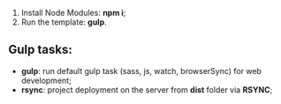 <ol>
	<li>Install Node Modules: <strong>npm i</strong>;</li>
	<li>Run the template: <strong>gulp</strong>.</li>
</ol>



<h2>Gulp tasks:</h2>

<ul>
	<li><strong>gulp</strong>: run default gulp task (sass, js, watch, browserSync) for web development;</li>
	<li><strong>rsync</strong>: project deployment on the server from <strong>dist</strong> folder via <strong>RSYNC</strong>;</li>
</ul>
